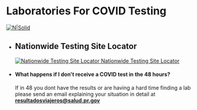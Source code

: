 # Laboratories For COVID Testing
[![N|Solid](https://www.travelsafe.pr.gov/images/Logo_SALUD.svg)](https://www.travelsafe.pr.gov/)

- ## Nationwide Testing Site Locator
    [![Nationwide Testing Site Locator](https://www.arcgis.com/apps/webappviewer/images/app-logo.png)](https://www.arcgis.com/apps/webappviewer/index.html?id=2ec47819f57c40598a4eaf45bf9e0d16)[ Nationwide Testing Site Locator](https://www.arcgis.com/apps/webappviewer/index.html?id=2ec47819f57c40598a4eaf45bf9e0d16)


-   #### What happens if I don't receive a COVID test in the 48 hours?
    If in 48 you dont have the results or are having a hard time finding a lab please send an email explaining your situation in detail at **resultadosviajeros@salud.pr.gov**
